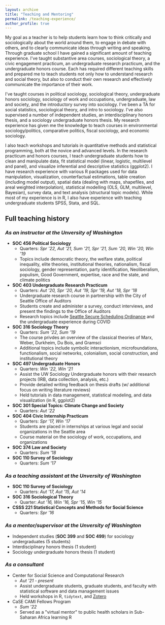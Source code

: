 ```yaml
---
layout: archive
title: "Teaching and Mentoring"
permalink: /teaching-experience/
author_profile: true
---
```


My goal as a teacher is to help students learn how to think critically and sociologically about the world around them, to engage in debate with others, and to clearly communicate ideas through writing and speaking. Through graduate school I have gained a significant amount of teaching experience. I've taught substantive area courses, sociological theory, a civic engagement practicum, an undergraduate research practicum, and the undergraduate honors course. Each has required different teaching skills and prepared me to teach students not only how to understand research and social theory, but also to conduct their own research and effectively communicate the importance of their work.   

I've taught courses in political sociology, sociological theory, undergraduate honors sociology, sociology of work and occupations, undergraduate, law and society, and the introductory survey into sociology. I've been a TA for social statistics, sociological theory, and intro to sociology. I've also supervised a number of independent studies, an interdisciplinary honors thesis, and a sociology undergraduate honors thesis. My research experience has given me the knowledge to teach courses in environmental sociology/politics, comparative politics, fiscal sociology, and economic sociology.

I also teach workshops and tutorials in quantitative methods and statistical programming, both at the novice and advanced levels. In the research practicum and honors courses, I teach undergraduate students how to clean and manipulate data, fit statistical model (linear, logistic, multilevel and panel), and visualize inferential and descriptive statistics (ggplot2). I have research experience with various R packages used for data manipulation, visualization, counterfactual estimations, table creation (including model output), spatial data (dealing with maps, shapefiles, and areal weighted interpolation), statistical modelling (OLS, GLM, multilevel, Bayesian), survey data, and text analysis (structural topic models). While most of my experience is in R, I also have experience with teaching undergraduate students SPSS, Stata, and SQL.   

## Full teaching history

### *As an instructor at the Unversity of Washington*
- **SOC 456 Political Sociology**
  - Quarters: *Spr '22, Aut '21, Sum '21, Spr '21, Sum '20, Win '20, Win '19*
  - Topics include democratic theory, the welfare state, political inequality, elite theories, institutional theories, nationalism, fiscal sociology, gender representation, party identification, Neoliberalism, populism, Good Government, expertise, race and the state, and climate politics
- **SOC 403 Undergraduate Research Practicum**
  - Quarters: *Aut '20, Spr '20, Aut '19, Spr '19, Aut '18, Spr '18*
  - Undergraduate research course in partnership with the City of Seattle Office of Auditors
  - Students create and administer a survey, conduct interviews, and present the findings to the Office of Auditors
  - Research topics include [Seattle Secure Scheduling Ordinance](https://www.seattle.gov/documents/Departments/LaborStandards/21_0405_Fact%20Sheet_SSO.pdf) and the undergraduate experience during COVID
- **SOC 316 Sociology Theory**
  - Quarters: *Sum '22, Sum '19*
  - The course privdes an overview of the classical theories of Marx, Weber, Durkheim, Du Bois, and Gramsci
  - Additional topics include symbolic interactionism, microfoundations, functionalism, social networks, colonialism, social construction, and institutional theory
- **SOC 497 Undergraduate Honors**
  - Quarters: *Win '22, Win '21*
  - Assist the UW Sociology Undergraduate honors with their research projects (IRB, data collection, analysis, etc.)
  - Provide detailed writing feedback on thesis drafts (w/ additional focus on writing literature reviews)
  - Held tutorials in data management, statistical modeling, and data visualization (in R, ggplot2)
- **SOC 301 Special Topics: Climate Change and Society**
  - Quarters: *Aut '22*
- **SOC 404 Civic Internship Practicum**
  - Quarters: *Spr '17, Win '17*
  - Students are placed in internships at various legal and social organizations in the Seattle area
  - Course material on the sociology of work, occupations, and organizations
- **SOC 374 Law and Society**
  - Quarters: *Sum '18*
- **SOC 110 Survey of Sociology**
  - Quarters: *Sum '17*

### *As a teaching assistant at the Unversity of Washington*
- **SOC 110 Survey of Sociology**
  - Quarters: *Aut '17, Aut '15, Aut '14*
- **SOC 316 Sociological Theory**
  - Quarter: *Aut '16, Win '16, Spr '15, Win '15*
- **CSSS 221 Statistical Concepts and Methods for Social Science**
  - Quarters: *Spr '16*

### *As a mentor/supervisor at the Unversity of Washington*
- Independent studies (**SOC 399** and **SOC 499**) for sociology undergraduates (5 students)
- Interdisciplinary honors thesis (1 student)
- Sociology undergraduate honors thesis (1 student)

### *As a consultant*
- Center for Social Science and Computational Research
  - *Aut '21 - present*
  - Assist undergraduate students, graduate students, and faculty with statistical software and data management issues  
  - Held workshops in R, `tidytext`, and [Zotero](zotero.org)
- CaSE CAMI Fellows Program
  - *Sum '22*
  - Served as a "virtual mentor" to public health scholars in Sub-Saharan Africa learning R
